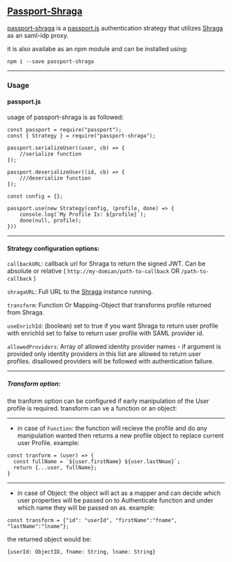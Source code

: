 ## [Passport-Shraga](https://shragauser.github.io/passport-shraga/#/)
[passport-shraga](https://github.com/ShragaUser/passport-shraga) is a [passport.js](http://www.passportjs.org/) authentication strategy that utilizes [Shraga](https://shragauser.github.io/adfs-proxy/#/) as an saml-idp proxy. 

it is also availabe as an npm module and can be installed using: 
```
npm i --save passport-shraga
```

---

### Usage
#### passport.js

usage of passport-shraga is as followed:

```
const passport = require("passport");
const { Strategy } = require("passport-shraga");

passport.serializeUser((user, cb) => {
    //serialize function
});

passport.deserializeUser((id, cb) => {
    ///deserialize function
});

const config = {};

passport.use(new Strategy(config, (profile, done) => {
    console.log(`My Profile Is: ${profile}`);
    done(null, profile);
}))
```

----

#### Strategy configuration options:
```callbackURL```: callback url for Shraga to return the signed JWT. Can be absolute or relative ( ```http://my-domian/path-to-callback``` OR ```/path-to-callback``` )

```shragaURL```: Full URL to the [Shraga](https://shragauser.github.io/adfs-proxy/#/) instance running.

```transform```: Function Or Mapping-Object that transforms profile returned from Shraga. 

```useEnrichId```: (boolean) set to true if you want Shraga to return user profile with enrichId set to false to return user profile with SAML provider id.

```allowedProviders```: Array of allowed identity provider names - if argument is provided only identity providers in this list are allowed to return user profiles. disallowed providers will be followed with authentication failure.

----

##### Transform option:
the tranform option can be configured if early manipulation of the User profile is required. 
transform can ve a function or an object:

----

* in case of ```Function```: the function will recieve the profile and do any manipulation wanted then returns a new profile object to replace current user Profile. example: 
```
const tranform = (user) => {
  const fullName = `${user.firstName} ${user.lastNmae}`;
  return {...user, fullName};
}
```

----

* in case of Object: the object will act as a mapper and can decide which user properties will be passed on to Authenticate function and under which name they will be passed on as. example:
```
const transform = {"id": "userId", "firstName":"fname", "lastName":"lname"};
```
the returned object would be: 
```
{userId: ObjectID, fname: String, lname: String}
```
